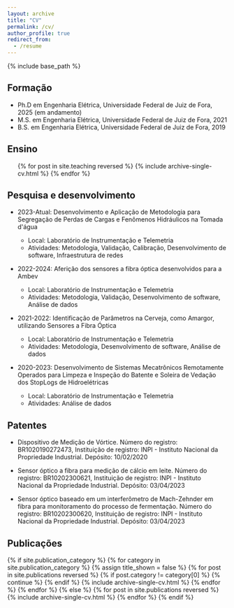```yaml
---
layout: archive
title: "CV"
permalink: /cv/
author_profile: true
redirect_from:
  - /resume
---
```


{% include base_path %}

Formação
---
* Ph.D em Engenharia Elétrica, Universidade Federal de Juiz de Fora, 2025 (em andamento)
* M.S. em Engenharia Elétrica, Universidade Federal de Juiz de Fora, 2021
* B.S. em Engenharia Elétrica, Universidade Federal de Juiz de Fora, 2019

Ensino
---
  <ul>{% for post in site.teaching reversed %}
    {% include archive-single-cv.html %}
  {% endfor %}</ul>
  
Pesquisa e desenvolvimento
---
* 2023-Atual: Desenvolvimento e Aplicação de Metodologia para Segregação de Perdas de Cargas e Fenômenos Hidráulicos na Tomada d'água
  * Local: Laboratório de Instrumentação e Telemetria
  * Atividades: Metodologia, Validação, Calibração, Desenvolvimento de software, Infraestrutura de redes

* 2022-2024: Aferição dos sensores a fibra óptica desenvolvidos para a Ambev
  * Local: Laboratório de Instrumentação e Telemetria
  * Atividades: Metodologia, Validação, Desenvolvimento de software, Análise de dados

* 2021-2022: Identificação de Parâmetros na Cerveja, como Amargor, utilizando Sensores a Fibra Óptica
  * Local: Laboratório de Instrumentação e Telemetria
  * Atividades: Metodologia, Desenvolvimento de software, Análise de dados

* 2020-2023: Desenvolvimento de Sistemas Mecatrônicos Remotamente Operados para Limpeza e Inspeção do Batente e Soleira de Vedação dos StopLogs de Hidroelétricas
  * Local: Laboratório de Instrumentação e Telemetria
  * Atividades: Análise de dados

Patentes
---

* Dispositivo de Medição de Vórtice. Número do registro: BR1020190272473, Instituição de registro: INPI - Instituto Nacional da Propriedade Industrial. Depósito: 10/02/2020

* Sensor óptico a fibra para medição de cálcio em leite. Número do registro: BR10202300621, Instituição de registro: INPI - Instituto Nacional da Propriedade Industrial. Depósito: 03/04/2023

* Sensor óptico baseado em um interferômetro de Mach-Zehnder em fibra para monitoramento do processo de fermentação. Número do registro: BR10202300620, Instituição de registro: INPI - Instituto Nacional da Propriedade Industrial. Depósito: 03/04/2023 

Publicações
---
{% if site.publication_category %}
  {% for category in site.publication_category  %}
    {% assign title_shown = false %}
    {% for post in site.publications reversed %}
      {% if post.category != category[0] %}
        {% continue %}
      {% endif %}
      {% include archive-single-cv.html %}
    {% endfor %}
  {% endfor %}
{% else %}
  {% for post in site.publications reversed %}
    {% include archive-single-cv.html %}
  {% endfor %}
{% endif %}